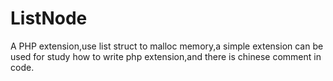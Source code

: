 # ListNode
A PHP extension,use list struct to malloc memory,a simple extension can be used for study how to write php extension,and there is chinese comment in code.
